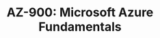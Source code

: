 ---
title: "AZ-900: Microsoft Azure Fundamentals"
courseThumb: images/courses/azure.png
# page title background image
bg_image: ""
# meta description
description : "This course will provide foundational-level knowledge of cloud services and how those services are provided with Microsoft Azure."
---